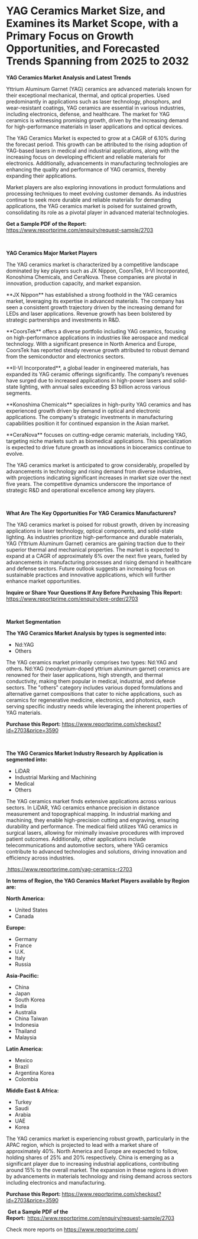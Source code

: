 <p><h1>YAG Ceramics Market Size, and Examines its Market Scope, with a Primary Focus on Growth Opportunities, and Forecasted Trends Spanning from 2025 to 2032</h1></p><p><strong>YAG Ceramics Market Analysis and Latest Trends</strong></p>
<p><p>Yttrium Aluminum Garnet (YAG) ceramics are advanced materials known for their exceptional mechanical, thermal, and optical properties. Used predominantly in applications such as laser technology, phosphors, and wear-resistant coatings, YAG ceramics are essential in various industries, including electronics, defense, and healthcare. The market for YAG ceramics is witnessing promising growth, driven by the increasing demand for high-performance materials in laser applications and optical devices. </p><p>The YAG Ceramics Market is expected to grow at a CAGR of 6.10% during the forecast period. This growth can be attributed to the rising adoption of YAG-based lasers in medical and industrial applications, along with the increasing focus on developing efficient and reliable materials for electronics. Additionally, advancements in manufacturing technologies are enhancing the quality and performance of YAG ceramics, thereby expanding their applications. </p><p>Market players are also exploring innovations in product formulations and processing techniques to meet evolving customer demands. As industries continue to seek more durable and reliable materials for demanding applications, the YAG ceramics market is poised for sustained growth, consolidating its role as a pivotal player in advanced material technologies.</p></p>
<p><strong>Get a Sample PDF of the Report:&nbsp;</strong> <a href="https://www.reportprime.com/enquiry/request-sample/2703?utm_campaign=3008&utm_medium=2&utm_source=Github&utm_content=ia&utm_term=18032025&utm_id=yag-ceramics">https://www.reportprime.com/enquiry/request-sample/2703</a></p>
<p>&nbsp;</p>
<p><strong>YAG Ceramics Major Market Players</strong></p>
<p><p>The YAG ceramics market is characterized by a competitive landscape dominated by key players such as JX Nippon, CoorsTek, II-VI Incorporated, Konoshima Chemicals, and CeraNova. These companies are pivotal in innovation, production capacity, and market expansion.</p><p>**JX Nippon** has established a strong foothold in the YAG ceramics market, leveraging its expertise in advanced materials. The company has seen a consistent growth trajectory driven by the increasing demand for LEDs and laser applications. Revenue growth has been bolstered by strategic partnerships and investments in R&D.</p><p>**CoorsTek** offers a diverse portfolio including YAG ceramics, focusing on high-performance applications in industries like aerospace and medical technology. With a significant presence in North America and Europe, CoorsTek has reported steady revenue growth attributed to robust demand from the semiconductor and electronics sectors.</p><p>**II-VI Incorporated**, a global leader in engineered materials, has expanded its YAG ceramic offerings significantly. The company’s revenues have surged due to increased applications in high-power lasers and solid-state lighting, with annual sales exceeding $3 billion across various segments.</p><p>**Konoshima Chemicals** specializes in high-purity YAG ceramics and has experienced growth driven by demand in optical and electronic applications. The company's strategic investments in manufacturing capabilities position it for continued expansion in the Asian market.</p><p>**CeraNova** focuses on cutting-edge ceramic materials, including YAG, targeting niche markets such as biomedical applications. This specialization is expected to drive future growth as innovations in bioceramics continue to evolve.</p><p>The YAG ceramics market is anticipated to grow considerably, propelled by advancements in technology and rising demand from diverse industries, with projections indicating significant increases in market size over the next five years. The competitive dynamics underscore the importance of strategic R&D and operational excellence among key players.</p></p>
<p>&nbsp;</p>
<p><strong>What Are The Key Opportunities For YAG Ceramics Manufacturers?</strong></p>
<p><p>The YAG ceramics market is poised for robust growth, driven by increasing applications in laser technology, optical components, and solid-state lighting. As industries prioritize high-performance and durable materials, YAG (Yttrium Aluminum Garnet) ceramics are gaining traction due to their superior thermal and mechanical properties. The market is expected to expand at a CAGR of approximately 6% over the next five years, fueled by advancements in manufacturing processes and rising demand in healthcare and defense sectors. Future outlook suggests an increasing focus on sustainable practices and innovative applications, which will further enhance market opportunities.</p></p>
<p><strong>Inquire or Share Your Questions If Any Before Purchasing This Report:</strong> <a href="https://www.reportprime.com/enquiry/pre-order/2703?utm_campaign=3008&utm_medium=2&utm_source=Github&utm_content=ia&utm_term=18032025&utm_id=yag-ceramics">https://www.reportprime.com/enquiry/pre-order/2703</a></p>
<p>&nbsp;</p>
<p><strong>Market Segmentation</strong></p>
<p><strong>The YAG Ceramics Market Analysis by types is segmented into:</strong></p>
<p><ul><li>Nd:YAG</li><li>Others</li></ul></p>
<p><p>The YAG ceramics market primarily comprises two types: Nd:YAG and others. Nd:YAG (neodymium-doped yttrium aluminum garnet) ceramics are renowned for their laser applications, high strength, and thermal conductivity, making them popular in medical, industrial, and defense sectors. The "others" category includes various doped formulations and alternative garnet compositions that cater to niche applications, such as ceramics for regenerative medicine, electronics, and photonics, each serving specific industry needs while leveraging the inherent properties of YAG materials.</p></p>
<p><strong>Purchase this Report:&nbsp;</strong><a href="https://www.reportprime.com/checkout?id=2703&price=3590&utm_campaign=3008&utm_medium=2&utm_source=Github&utm_content=ia&utm_term=18032025&utm_id=yag-ceramics">https://www.reportprime.com/checkout?id=2703&price=3590</a></p>
<p>&nbsp;</p>
<p><strong>The YAG Ceramics Market Industry Research by Application is segmented into:</strong></p>
<p><ul><li>LiDAR</li><li>Industrial Marking and Machining</li><li>Medical</li><li>Others</li></ul></p>
<p><p>The YAG ceramics market finds extensive applications across various sectors. In LiDAR, YAG ceramics enhance precision in distance measurement and topographical mapping. In industrial marking and machining, they enable high-precision cutting and engraving, ensuring durability and performance. The medical field utilizes YAG ceramics in surgical lasers, allowing for minimally invasive procedures with improved patient outcomes. Additionally, other applications include telecommunications and automotive sectors, where YAG ceramics contribute to advanced technologies and solutions, driving innovation and efficiency across industries.</p></p>
<p><a href="https://www.reportprime.com/yag-ceramics-r2703?utm_campaign=3008&utm_medium=2&utm_source=Github&utm_content=ia&utm_term=18032025&utm_id=yag-ceramics">&nbsp;https://www.reportprime.com/yag-ceramics-r2703</a></p>
<p><strong>In terms of Region, the YAG Ceramics Market Players available by Region are:</strong></p>
<p>
    <p> <strong> North America: </strong>
        <ul>
            <li>United States</li>
            <li>Canada</li>
        </ul>
        </p> 
    <p> <strong> Europe: </strong>
        <ul>
            <li>Germany</li>
            <li>France</li>
            <li>U.K.</li>
            <li>Italy</li>
            <li>Russia</li>
        </ul>
        </p> 
    <p> <strong> Asia-Pacific: </strong>
        <ul>
            <li>China</li>
            <li>Japan</li>
            <li>South Korea</li>
            <li>India</li>
            <li>Australia</li>
            <li>China Taiwan</li>
            <li>Indonesia</li>
            <li>Thailand</li>
            <li>Malaysia</li>
        </ul>
        </p> 
    <p> <strong> Latin America: </strong>
        <ul>
            <li>Mexico</li>
            <li>Brazil</li>
            <li>Argentina Korea</li>
            <li>Colombia</li>
        </ul>
        </p> 
    <p> <strong> Middle East & Africa: </strong>
        <ul>
            <li>Turkey</li>
            <li>Saudi</li>
            <li>Arabia</li>
            <li>UAE</li>
            <li>Korea</li>
        </ul>
    </p>
    </p>
<p><p>The YAG ceramics market is experiencing robust growth, particularly in the APAC region, which is projected to lead with a market share of approximately 40%. North America and Europe are expected to follow, holding shares of 25% and 20% respectively. China is emerging as a significant player due to increasing industrial applications, contributing around 15% to the overall market. The expansion in these regions is driven by advancements in materials technology and rising demand across sectors including electronics and manufacturing.</p></p>
<p><strong>Purchase this Report: </strong><a href="https://www.reportprime.com/checkout?id=2703&price=3590&utm_campaign=3008&utm_medium=2&utm_source=Github&utm_content=ia&utm_term=18032025&utm_id=yag-ceramics">https://www.reportprime.com/checkout?id=2703&price=3590</a></p>
<p>&nbsp;<strong>Get a Sample PDF of the Report:&nbsp;&nbsp;</strong><a href="https://www.reportprime.com/enquiry/request-sample/2703?utm_campaign=3008&utm_medium=2&utm_source=Github&utm_content=ia&utm_term=18032025&utm_id=yag-ceramics">https://www.reportprime.com/enquiry/request-sample/2703</a></p>
<p><strong></strong></p>
<p>Check more reports on <a href="https://www.reportprime.com/?utm_campaign=3008&utm_medium=2&utm_source=Github&utm_content=ia&utm_term=18032025&utm_id=yag-ceramics">https://www.reportprime.com/</a></p>